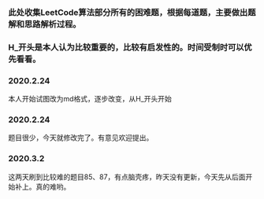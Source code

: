 ### 此处收集LeetCode算法部分所有的困难题，根据每道题，主要做出题解和思路解析过程。

### H_开头是本人认为比较重要的，比较有启发性的。时间受制时可以优先看看。

### 2020.2.24

本人开始试图改为md格式，逐步改变，从H_开头开始

### 2020.2.24

题目很少，今天就修改完了。有意见欢迎提出。

### 2020.3.2

这两天刷到比较难的题目85、87，有点脑壳疼，昨天没有更新，今天先从后面开始补上。真的难哟。